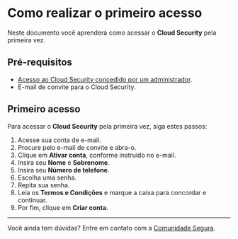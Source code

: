# Como realizar o primeiro acesso

Neste documento você aprenderá como acessar o **Cloud Security** pela primeira vez.

## Pré-requisitos

- [Acesso ao Cloud Security concedido por um administrador](/v4/docs/pt/cloud-security-how-to-manage-your-organization).
- E-mail de convite para o Cloud Security. 


## Primeiro acesso

Para acessar o **Cloud Security** pela primeira vez, siga estes passos:

1. Acesse sua conta de e-mail.  
2. Procure pelo e-mail de convite e abra-o.  
3. Clique em **Ativar conta**, conforme instruído no e-mail.  
4. Insira seu **Nome** e **Sobrenome**.  
5. Insira seu **Número de telefone**.  
6. Escolha uma senha.  
7. Repita sua senha.  
8. Leia os **Termos e Condições** e marque a caixa para concordar e continuar.  
9. Por fim, clique em **Criar conta**.  

---
Você ainda tem dúvidas? Entre em contato com a [Comunidade Segura](https://community.Segura.io/).